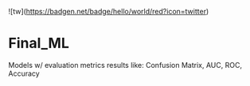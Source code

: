!\[tw\](https://badgen.net/badge/hello/world/red?icon=twitter)

# Final_ML
Models w/ evaluation metrics results like: Confusion Matrix, AUC, ROC, Accuracy

